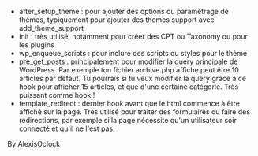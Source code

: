 - after_setup_theme : pour ajouter des options ou paramètrage de thèmes, typiquement pour ajouter des themes support avec add_theme_support
- init : très utilisé, notamment pour créer des CPT ou Taxonomy ou pour les plugins
- wp_enqueue_scripts : pour inclure des scripts ou styles pour le thème
- pre_get_posts : principalement pour modifier la query principale de WordPress. Par exemple ton fichier archive.php affiche peut être 10 articles par défaut. Tu pourrais si tu veux modifier la query grâce à ce hook pour afficher 15 articles, et que d'une certaine catégorie. Très puissant comme hook !
- template_redirect : dernier hook avant que le html commence à être affiché sur la page. Très utilisé pour traiter des formulaires ou faire des redirections, par exemple si la page nécessite qu'un utilisateur soir connecté et qu'il ne l'est pas.

By AlexisOclock

